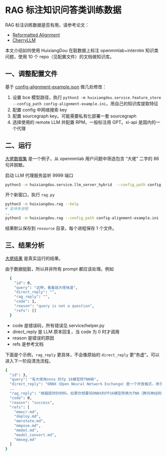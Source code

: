 # RAG 标注知识问答类训练数据

RAG 标注训练数据是否有用，请参考论文：

* [Reformatted Alignment](https://arxiv.org/abs/2402.12219)
* [CherryLLM](https://arxiv.org/abs/2308.12032)

本文介绍如何使用 HuixiangDou 在脏数据上标注 openmmlab+internlm 知识类问题，使用 10 个 repo（见配置文件）的文档做知识库。

## 一、调整配置文件

基于 [config-alignment-example.json](../config-alignment-example.ini) 做几处修改：

1. 设置 bce 模型路径，执行 `python3 -m huixiangdou.service.feature_store --config_path config-alignment-example.ini`，用自己的知识库提取特征
2. 配置 config 中网络搜索 key
3. 配置 sourcegraph key。可能需要私有化部署一套 sourcegraph
4. 选择使用的 remote LLM 并配置 RPM，一般标注用 GPT。xi-api 是国内的一个代理

## 二、运行

[大佬数据集](../resource/rag_example_input.json) 是一个例子，从 openmmlab 用户问题中筛选包含 “大佬” 二字的 86 句并脱敏。

启动 LLM 代理服务监听 9999 端口

```bash
python3 -m huixiangdou.service.llm_server_hybrid  --config_path config-alignment-example.ini
```

开个新窗口，执行 `rag.py`

```bash
python3 -m huixiangdou.rag --help
# 支持多进程
..
python3 -m huixiangdou.rag --config_path config-alignment-example.ini
```

结果默认保存到 `resource` 目录，每个进程保存 1 个文件。

## 三、结果分析

[大佬结果](../resource/rag_example_output.json) 是真实运行的结果。

由于数据挺脏，所以并非所有 prompt 都应该处理。例如

```bash
  {
    "id": 0,
    "query": "这种，看着就大佬味道",
    "direct_reply": "",
    "rag_reply": "",
    "code": 1,
    "reason": "query is not a question",
    "refs": []
  }
```

* code 是错误码，所有错误见 service/helper.py
* direct_reply 是 LLM 原本回复，当 code 为 0 时才调用
* reason 是错误的原因
* refs 是参考文档

下面是个示例，`rag_reply` 更具体，不会像原始的 `direct_reply` 更“务虚”。可以进入下一阶段清洗流程。

```bash
{
  "id": 3,
  "query": "有大佬用onnx 的fp 16模型转TNN嘛",
  "direct_reply": "ONNX（Open Neural Network Exchange）是一个开放格式，用于表示深度学习模型，允许AI开发人员在不同的框架和工具之间轻松转换模型。FP16指的是16位浮点数精度，这是深度学习中常用的一种数值精度格式，它有助于减少模型的大小和计算资源的需求。\n\nTNN（Tencent Neural Network）是腾讯开源的一个轻量级、高性能的深度学习推理引擎。TNN支持多种模型格式，包括ONNX。\n\n将ONNX的FP16模型转换为TNN支持的格式，通常需要以下步骤：\n\n1. **模型转换**：首先，你需要将ONNX模型转换为TNN支持的格式。TNN可能直接支持ONNX模型，但为了确保最佳性能和兼容性，你可能需要使用TNN提供的工具将ONNX模型转换为TNN的特定格式。\n\n2. **精度调整**：由于你提到的是FP16模型，你需要确保TNN支持FP16精度。如果TNN原生不支持FP16，你可能需要在转换过程中将模型的精度从FP16转换为TNN支持的精度格式，比如FP32。\n\n3. **优化**：转换后，你可能需要对模型进行优化以适应TNN的推理引擎。这可能包括内存优化、计算图优化等。\n\n4. **测试**：在转换和优化之后，你应该对模型进行测试，确保它在TNN上运行时保持原有的性能和准确性。\n\n请注意，具体的转换和优化步骤可能会根据TNN的版本和具体功能有所不同。建议查看TNN的官方文档和社区资源，以获取最新和最准确的信息。如果你在转换过程中遇到任何问题，你也可以在相关的开发者社区或论坛中寻求帮助。",
  ..
  "rag_reply": "根据提供的材料，如果你想要将ONNX的FP16模型转换为TNN（腾讯神经网络）模型，你需要关注几个关键点：\n\n1. **模型转换工具**：材料中提到了`tools/deploy.py`这个工具，它被用来将模型转换为不同的后端格式。虽然在材料中没有直接提到TNN，但是你可以参考这个工具的使用方式来转换模型。\n\n2. **模型格式兼容性**：材料中列出了多个支持的后端，包括ONNX Runtime、TensorRT、ncnn、PPLNN、OpenVINO等，但没有提到TNN。因此，可能需要使用其他工具或方法来完成转换。\n\n3. **FP16支持**：材料中提到了FP16精度的模型转换，这意味着原始模型可能支持FP16格式。在转换到TNN时，你需要确保目标平台也支持FP16，以便能够利用这一精度优势。\n\n4. **社区和文档**：由于材料中没有直接提到TNN，你可能需要查阅TNN的官方文档或社区讨论，看看是否有人已经实现了类似的转换，或者是否有官方的指导和工具可以使用。\n\n5. **自定义转换**：如果现有的工具和方法不能满足你的需求，你可能需要自己实现一个转换流程。这可能包括将ONNX模型转换为TNN支持的中间格式，然后再转换到TNN的最终格式。\n\n总的来说，虽然材料中没有直接提供将ONNX FP16模型转换为TNN模型的指导，但你可以参考已有的模型转换工具和方法，同时查阅TNN相关的资源来完成这一任务。如果需要，也可以考虑自定义转换流程。",
  "code": 0,
  "reason": "success",
  "refs": [
    "mmocr.md",
    "deploy.md",
    "mmrotate.md",
    "mmpose.md",
    "mmdet.md",
    "model_convert.md",
    "mmseg.md"
  ]
}
```
